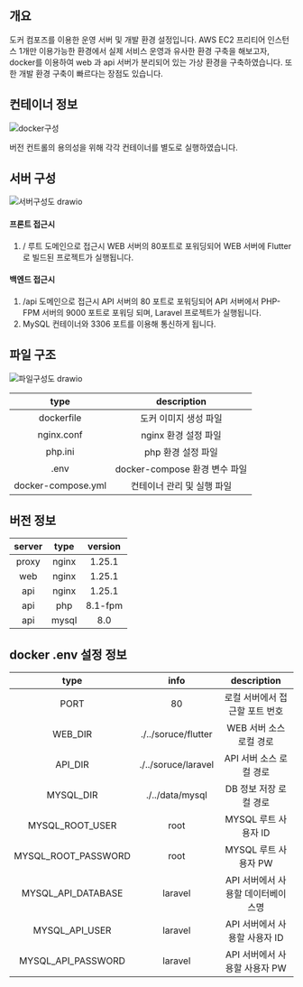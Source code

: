 ## 개요
도커 컴포즈를 이용한 운영 서버 및 개발 환경 설정입니다.
AWS EC2 프리티어 인스턴스 1개만 이용가능한 환경에서 실제 서비스 운영과 유사한 환경 구축을 해보고자,
docker를 이용하여 web 과 api 서버가 분리되어 있는 가상 환경을 구축하였습니다. 또한 개발 환경 구축이 빠르다는 장점도 있습니다.

## 컨테이너 정보
![docker구성](https://github.com/user-attachments/assets/49bfcbbd-3f31-4c77-b410-1764ecb5c861)

버전 컨트롤의 용의성을 위해 각각 컨테이너를 별도로 실행하였습니다.

## 서버 구성
![서버구성도 drawio](https://github.com/user-attachments/assets/6b8fb2fc-c8f0-405b-a556-137946022ab3)

#### 프론트 접근시
1. / 루트 도메인으로 접근시 WEB 서버의 80포트로 포워딩되어 WEB 서버에 Flutter로 빌드된 프로젝트가 실행됩니다.
   
#### 백엔드 접근시
1. /api 도메인으로 접근시 API 서버의 80 포트로 포워딩되어 API 서버에서 PHP-FPM 서버의 9000 포트로 포워딩 되며, Laravel 프로젝트가 실행됩니다.
2. MySQL 컨테이너와 3306 포트를 이용해 통신하게 됩니다.

## 파일 구조
![파일구성도 drawio](https://github.com/user-attachments/assets/752c81fa-bccc-47fc-aeea-d093880e3bc4)

|type|description
|:--:|:--:
|dockerfile|도커 이미지 생성 파일
|nginx.conf|nginx 환경 설정 파일
|php.ini|php 환경 설정 파일
|.env|docker-compose 환경 변수 파일
|docker-compose.yml|컨테이너 관리 및 실행 파일

## 버전 정보
|server|type|version
|:--:|:--:|:--:
|proxy|nginx|1.25.1
|web|nginx|1.25.1
|api|nginx|1.25.1
|api|php|8.1-fpm
|api|mysql|8.0

## docker .env 설정 정보
|type|info|description
|:--:|:--:|:--:
|PORT|80|로컬 서버에서 접근할 포트 번호
|WEB_DIR|./../soruce/flutter|WEB 서버 소스 로컬 경로
|API_DIR|./../soruce/laravel|API 서버 소스 로컬 경로
|MYSQL_DIR|./../data/mysql|DB 정보 저장 로컬 경로
|MYSQL_ROOT_USER|root|MYSQL 루트 사용자 ID
|MYSQL_ROOT_PASSWORD|root|MYSQL 루트 사용자 PW
|MYSQL_API_DATABASE|laravel|API 서버에서 사용할 데이터베이스명
|MYSQL_API_USER|laravel|API 서버에서 사용할 사용자 ID
|MYSQL_API_PASSWORD|laravel|API 서버에서 사용할 사용자 PW
